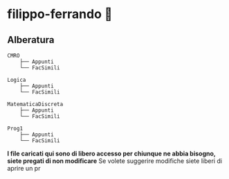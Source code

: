 # filippo-ferrando :rocket:

## Alberatura
```
CMRO
    ├── Appunti
    └── FacSimili

Logica
    ├── Appunti
    └── FacSimili

MatematicaDiscreta
    ├── Appunti
    └── FacSimili

Prog1
    ├── Appunti
    └── FacSimili
```
**I file caricati qui sono di libero accesso per chiunque ne abbia bisogno, siete pregati di non modificare**
Se volete suggerire modifiche siete liberi di aprire un pr
